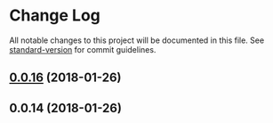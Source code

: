 # Change Log

All notable changes to this project will be documented in this file. See [standard-version](https://github.com/conventional-changelog/standard-version) for commit guidelines.

<a name="0.0.16"></a>
## [0.0.16](https://github.com/AndrewKovalenko/vertibar/compare/v0.0.14...v0.0.16) (2018-01-26)



<a name="0.0.14"></a>
## 0.0.14 (2018-01-26)
